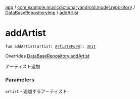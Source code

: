 [app](../../index.md) / [com.example.musicdictionaryandroid.model.repository](../index.md) / [DataBaseRepositoryImp](index.md) / [addArtist](./add-artist.md)

# addArtist

`fun addArtist(artist: `[`ArtistsForm`](../../com.example.musicdictionaryandroid.model.entity/-artists-form/index.md)`): `[`Unit`](https://kotlinlang.org/api/latest/jvm/stdlib/kotlin/-unit/index.html)

Overrides [DataBaseRepository.addArtist](../-data-base-repository/add-artist.md)

アーティスト追加

### Parameters

`artist` - 追加するアーティスト